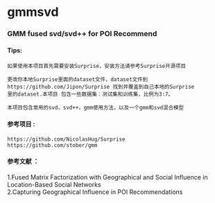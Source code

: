 # gmmsvd
### GMM fused svd/svd++ for POI Recommend 

#### Tips:
    如果使用本项目首先需要安装Surprise，安装方法请参考Surprise开源项目 

    更改你本地Surprise里面的dataset文件，dataset文件到https://github.com/Jipon/Surprise 找到并覆盖到自己本地的Surprise
    里的dataset.本项目 包含一些数据集：测试集和训练集，比例为3:7。 

    本项目包含常用的svd，svd++，gmm使用方法，以及一个gmm和svd混合模型  

#### 参考项目 :  
    https://github.com/NicolasHug/Surprise  
    https://github.com/stober/gmm 
#### 参考文献 ：
1.Fused Matrix Factorization with Geographical and
Social Influence in Location-Based Social Networks  
2.Capturing Geographical Influence
in POI Recommendations
